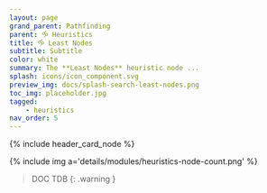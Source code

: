 ```yaml
---
layout: page
grand_parent: Pathfinding
parent: 🝰 Heuristics
title: 🝰 Least Nodes
subtitle: Subtitle
color: white
summary: The **Least Nodes** heuristic node ...
splash: icons/icon_component.svg
preview_img: docs/splash-search-least-nodes.png
toc_img: placeholder.jpg
tagged: 
    - heuristics
nav_order: 5
---
```


{% include header_card_node %}

{% include img a='details/modules/heuristics-node-count.png' %} 

> DOC TDB
{: .warning }
